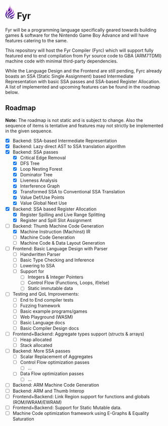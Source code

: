# <img src="./docs/logo.png" alt="Fyr Logo" height="45"> Fyr

Fyr will be a programming language specifically geared towards building games & software for the Nintendo Game Boy Advance and will have features catering to the same.

This repository will host the Fyr Compiler (Fyrc) which will support fully featured end to end compilation from Fyr source code to GBA (ARM7TDMI) machine code with minimal third-party dependencies.

While the Language Design and the Frontend are still pending, Fyrc already boasts an SSA (Static Single Assignment) based Intermediate Representation with basic SSA passes and SSA-based Register Allocation. A list of implemented and upcoming features can be found in the roadmap below.

## Roadmap
**Note:** The roadmap is not static and is subject to change. Also the sequence of items is tentative and features may not strictly be implemented in the given sequence.

- [x] Backend: SSA-based Intermediate Representation
- [x] Backend: Lazy direct AST to SSA translation algorithm
- [x] Backend: SSA passes
  - [x] Critical Edge Removal
  - [x] DFS Tree
  - [x] Loop Nesting Forest
  - [x] Dominator Tree
  - [x] Liveness Analysis
  - [x] Interference Graph
  - [x] Transformed SSA to Conventional SSA Translation
  - [x] Value Def/Use Points
  - [x] Value Global Next Use
- [x] Backend: SSA based Register Allocation
  - [x] Register Spilling and Live Range Splitting
  - [x] Register and Spill Slot Assignment
- [ ] Backend: Thumb Machine Code Generation
  - [x] Machine Instruction (Machinst) IR
  - [ ] Machine Code Generation
  - [ ] Machine Code & Data Layout Generation
- [ ] Frontend: Basic Language Design with Parser
  - [ ] Handwritten Parser
  - [ ] Basic Type Checking and Inference
  - [ ] Lowering to SSA
  - [ ] Support for
    - [ ] Integers & Integer Pointers
    - [ ] Control Flow (Functions, Loops, if/else)
    - [ ] Static immutable data
- [ ] Testing and QoL Improvements:
  - [ ] End to End compiler tests
  - [ ] Fuzzing framework
  - [ ] Basic example programs/games
  - [ ] Web Playground (WASM)
  - [ ] Basic Language docs
  - [ ] Basic Compiler Design docs
- [ ] Frontend+Backend: Aggregate types support (structs & arrays)
  - [ ] Heap allocated
  - [ ] Stack allocated
- [ ] Backend: More SSA passes
  - [ ] Scalar Replacement of Aggregates
  - [ ] Control Flow optimization passes
    - [ ] ...
  - [ ] Data Flow optimization passes
    - [ ] ...
- [ ] Backend: ARM Machine Code Generation
- [ ] Backend: ARM and Thumb Interop
- [ ] Frontend+Backend: Link Region support for functions and globals (ROM/IWRAM/EWRAM)
- [ ] Frontend+Backend: Support for Static Mutable data.
- [ ] Machine Code optimization framework using E-Graphs & Equality Saturation
